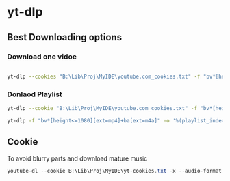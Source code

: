 # yt-dlp

## Best Downloading options


### Download one vidoe

```bash

yt-dlp --cookies "B:\Lib\Proj\MyIDE\youtube.com_cookies.txt" -f "bv*[height<=1080][ext=mp4]+ba[ext=m4a]" --embed-thumbnail 
```

### Donlaod Playlist
```bash
yt-dlp --cookie "B:\Lib\Proj\MyIDE\youtube.com_cookies.txt" -f "bv*[height<=1080][ext=mp4]+ba[ext=m4a]" -o '%(playlist)s/%(playlist_index)s - %(title)s.%(ext)s'  --embed-thumbnail  https://www.youtube.com/c/SebastianLague/playlists

```


```bash
yt-dlp -f "bv*[height<=1080][ext=mp4]+ba[ext=m4a]" -o '%(playlist_index)s - %(title)s.%(ext)s'  r_It_X7v-1E --embed-thumbnail  
```

## Cookie

To avoid blurry parts and download mature music

```powershell
youtube-dl --cookie B:\Lib\Proj\MyIDE\yt-cookies.txt -x --audio-format "mp3" https://www.youtube.com/watch?v=anEMXOyCCqc
```
